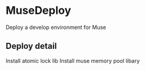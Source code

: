 # MuseDeploy
Deploy a develop environment for Muse

## Deploy detail
Install atomic lock lib
Install muse memory pool libary
